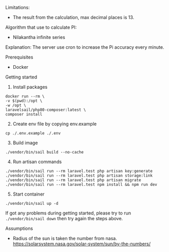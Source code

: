 Limitations:
- The result from the calculation, max decimal places is 13.

Algorithm that use to calculate PI:
- Nilakantha infinite series

Explanation:
The server use cron to increase the Pi accuracy every minute.

Prerequisites
- Docker

Getting started
1. Install packages
```
docker run --rm \
-v $(pwd):/opt \
-w /opt \
laravelsail/php80-composer:latest \
composer install
```

2. Create env file by copying env.example
```
cp ./.env.example ./.env
```
3. Build image
```
./vendor/bin/sail build --no-cache
```

4. Run artisan commands
```
./vendor/bin/sail run --rm laravel.test php artisan key:generate
./vendor/bin/sail run --rm laravel.test php artisan storage:link
./vendor/bin/sail run --rm laravel.test php artisan migrate
./vendor/bin/sail run --rm laravel.test npm install && npm run dev
```

5.  Start container
``` 
./vendor/bin/sail up -d
```

If got any problems during getting started, please try to run `./vendor/bin/sail down` then try again the steps above.

Assumptions
- Radius of the sun is taken the number from nasa. https://solarsystem.nasa.gov/solar-system/sun/by-the-numbers/

